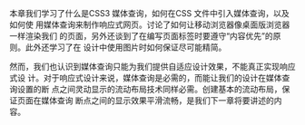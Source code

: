本章我们学习了什么是CSS3 媒体查询，如何在CSS 文件中引入媒体查询，以及如何使
用媒体查询来制作响应式网页。讨论了如何让移动浏览器像桌面版浏览器一样渲染我们
的页面，另外还谈到了在编写页面标签时要遵守“内容优先”的原则。此外还学习了在
设计中使用图片时如何保证尽可能精简。

然而，我们也认识到媒体查询只能为我们提供自适应设计效果，不能真正实现响应式设
计。对于响应式设计来说，媒体查询是必需的，而能让我们的设计在媒体查询设置的断
点之间灵动显示的流动布局技术同样必需。创建基本的流动布局，保证页面在媒体查询
断点之间的显示效果平滑流畅，是我们下一章将要讲述的内容。